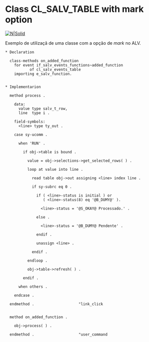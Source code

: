 
# Class CL_SALV_TABLE with mark option #

[![N|Solid](https://wiki.scn.sap.com/wiki/download/attachments/1710/ABAP%20Development.png?version=1&modificationDate=1446673897000&api=v2)](https://www.sap.com/brazil/developer.html)

Exemplo de utilizaçã de uma classe com a opção de _mark_ no ALV.

```abap
* Declaration

  class-methods on_added_function
    for event if_salv_events_functions~added_function
           of cl_salv_events_table
    importing e_salv_function.
      
```

```abap
* Implementarion

  method process .

    data:
      value type salv_t_row,
      line  type i .

    field-symbols:
      <line> type ty_out .

    case sy-ucomm .

      when 'RUN' .

        if obj->table is bound .

          value = obj->selections->get_selected_rows( ) .

          loop at value into line .

            read table obj->out assigning <line> index line .

            if sy-subrc eq 0 .

              if ( <line>-status is initial ) or
                 ( <line>-status(8) eq '@B_DUMY@' ).

                <line>-status = '@S_OKAY@ Processado.' .

              else .

                <line>-status = '@B_DUMY@ Pendente' .

              endif .

              unassign <line> .

            endif .

          endloop .

          obj->table->refresh( ) .

        endif .

      when others .

    endcase .

  endmethod .                    "link_click
```

```abap

  method on_added_function .

    obj->process( ) .

  endmethod .                    "user_command
```

